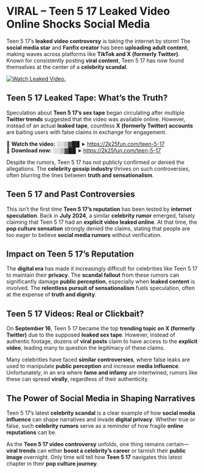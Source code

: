 # VIRAL – Teen 5 17 Leaked Video Online Shocks Social Media 

Teen 5 17’s **leaked video controversy** is taking the internet by storm! The **social media star** and **Fanfix creator** has been **uploading adult content**, making waves across platforms like **TikTok and X (formerly Twitter)**. Known for consistently posting **viral content**, Teen 5 17 has now found themselves at the center of a **celebrity scandal**.  

[![Watch Leaked Video.](https://miro.medium.com/v2/resize:fit:828/format:webp/1*cilzJN44JGOrTw9NJCrNHA.gif "Watch Leaked Video")](https://2k25fun.com/teen-5-17)

## **Teen 5 17 Leaked Tape: What’s the Truth?**  
Speculation about **Teen 5 17’s sex tape** began circulating after multiple **Twitter trends** suggested that the video was available online. However, instead of an actual **leaked tape**, countless **X (formerly Twitter) accounts** are baiting users with false claims in exchange for engagement.  

🔹 **Watch the video:** ░░▒▓██ ➤ https://2k25fun.com/teen-5-17  
🔹 **Download now:** ░░▒▓██ ➤ https://2k25fun.com/teen-5-17  

Despite the rumors, Teen 5 17 has not publicly confirmed or denied the allegations. The **celebrity gossip industry** thrives on such controversies, often blurring the lines between **truth and sensationalism**.  

## **Teen 5 17 and Past Controversies**  
This isn’t the first time **Teen 5 17’s reputation** has been tested by **internet speculation**. Back in **July 2024**, a similar **celebrity rumor** emerged, falsely claiming that Teen 5 17 had an **explicit video leaked online**. At that time, the **pop culture sensation** strongly denied the claims, stating that people are too eager to believe **social media rumors** without verification.  

## **Impact on Teen 5 17’s Reputation**  
The **digital era** has made it increasingly difficult for celebrities like Teen 5 17 to maintain their **privacy**. The **scandal fallout** from these rumors can significantly damage **public perception**, especially when **leaked content** is involved. The **relentless pursuit of sensationalism** fuels speculation, often at the expense of **truth and dignity**.  

## **Teen 5 17 Videos: Real or Clickbait?**  
On **September 16**, Teen 5 17 became the top **trending topic on X (formerly Twitter)** due to the supposed **leaked sex tape**. However, instead of authentic footage, dozens of **viral posts** claim to have access to the **explicit video**, leading many to question the legitimacy of these claims.  

Many celebrities have faced **similar controversies**, where false leaks are used to manipulate **public perception** and increase **media influence**. Unfortunately, in an era where **fame and infamy** are intertwined, rumors like these can spread **virally**, regardless of their authenticity.  

## **The Power of Social Media in Shaping Narratives**  
Teen 5 17’s latest **celebrity scandal** is a clear example of how **social media influence** can shape narratives and invade **digital privacy**. Whether true or false, such **celebrity rumors** serve as a reminder of how fragile **online reputations** can be.  

As the **Teen 5 17 video controversy** unfolds, one thing remains certain—**viral trends** can either **boost a celebrity’s career** or tarnish their **public image** overnight. Only time will tell how **Teen 5 17** navigates this latest chapter in their **pop culture journey**. 